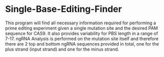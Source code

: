 # Single-Base-Editing-Finder

This program will find all necessary information required for performing a prime editing experiment given a single mutation site and the desired PAM sequence for CAS9. It also provides variability for PBS length in a range of 7-17. ngRNA Analysis is performed on the mutation site itself and therefore there are 2 top and bottom ngRNA sequences provided in total, one for the plus strand (input strand) and one for the minus strand.
